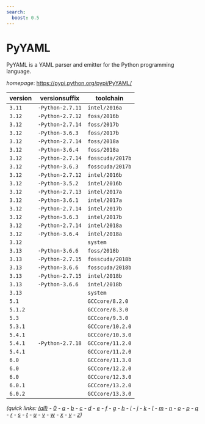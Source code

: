 ```yaml
---
search:
  boost: 0.5
---
```

# PyYAML

PyYAML is a YAML parser and emitter for the Python programming language.

*homepage*: <https://pypi.python.org/pypi/PyYAML/>

version | versionsuffix | toolchain
--------|---------------|----------
``3.11`` | ``-Python-2.7.11`` | ``intel/2016a``
``3.12`` | ``-Python-2.7.12`` | ``foss/2016b``
``3.12`` | ``-Python-2.7.14`` | ``foss/2017b``
``3.12`` | ``-Python-3.6.3`` | ``foss/2017b``
``3.12`` | ``-Python-2.7.14`` | ``foss/2018a``
``3.12`` | ``-Python-3.6.4`` | ``foss/2018a``
``3.12`` | ``-Python-2.7.14`` | ``fosscuda/2017b``
``3.12`` | ``-Python-3.6.3`` | ``fosscuda/2017b``
``3.12`` | ``-Python-2.7.12`` | ``intel/2016b``
``3.12`` | ``-Python-3.5.2`` | ``intel/2016b``
``3.12`` | ``-Python-2.7.13`` | ``intel/2017a``
``3.12`` | ``-Python-3.6.1`` | ``intel/2017a``
``3.12`` | ``-Python-2.7.14`` | ``intel/2017b``
``3.12`` | ``-Python-3.6.3`` | ``intel/2017b``
``3.12`` | ``-Python-2.7.14`` | ``intel/2018a``
``3.12`` | ``-Python-3.6.4`` | ``intel/2018a``
``3.12`` |  | ``system``
``3.13`` | ``-Python-3.6.6`` | ``foss/2018b``
``3.13`` | ``-Python-2.7.15`` | ``fosscuda/2018b``
``3.13`` | ``-Python-3.6.6`` | ``fosscuda/2018b``
``3.13`` | ``-Python-2.7.15`` | ``intel/2018b``
``3.13`` | ``-Python-3.6.6`` | ``intel/2018b``
``3.13`` |  | ``system``
``5.1`` |  | ``GCCcore/8.2.0``
``5.1.2`` |  | ``GCCcore/8.3.0``
``5.3`` |  | ``GCCcore/9.3.0``
``5.3.1`` |  | ``GCCcore/10.2.0``
``5.4.1`` |  | ``GCCcore/10.3.0``
``5.4.1`` | ``-Python-2.7.18`` | ``GCCcore/11.2.0``
``5.4.1`` |  | ``GCCcore/11.2.0``
``6.0`` |  | ``GCCcore/11.3.0``
``6.0`` |  | ``GCCcore/12.2.0``
``6.0`` |  | ``GCCcore/12.3.0``
``6.0.1`` |  | ``GCCcore/13.2.0``
``6.0.2`` |  | ``GCCcore/13.3.0``


*(quick links: [(all)](../index.md) - [0](../0/index.md) - [a](../a/index.md) - [b](../b/index.md) - [c](../c/index.md) - [d](../d/index.md) - [e](../e/index.md) - [f](../f/index.md) - [g](../g/index.md) - [h](../h/index.md) - [i](../i/index.md) - [j](../j/index.md) - [k](../k/index.md) - [l](../l/index.md) - [m](../m/index.md) - [n](../n/index.md) - [o](../o/index.md) - [p](../p/index.md) - [q](../q/index.md) - [r](../r/index.md) - [s](../s/index.md) - [t](../t/index.md) - [u](../u/index.md) - [v](../v/index.md) - [w](../w/index.md) - [x](../x/index.md) - [y](../y/index.md) - [z](../z/index.md))*

